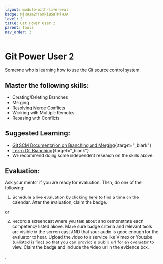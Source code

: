 ```yaml
---
layout: module-with-live-eval
badge: MjR9Jm2rTGmkiB5HTMlHJA
level: 2
title: Git Power User 2
parent: Tools
nav_order: 3
---
```

# Git Power User 2

Someone who is learning how to use the Git source control system.

## Master the following skills:

* Creating/Deleting Branches
* Merging 
* Resolving Merge Conflicts
* Working with Multiple Remotes
* Rebasing with Conflicts

## Suggested Learning:
* [Git SCM Documentation on Branching and Merging](https://git-scm.com/book/en/v2/Git-Branching-Basic-Branching-and-Merging){:target="_blank"}
* [Learn Git Branching](https://learngitbranching.js.org/){:target="_blank"}
* We recommend doing some independent research on the skills above.

## Evaluation:

Ask your mentor if you are ready for evaluation. Then, do one of the following:

1. Schedule a live evaluation by clicking [here](https://webdev.codex.academy/mastery-eval-2?badge=MjR9Jm2rTGmkiB5HTMlHJA) to find a time on the calendar. After the evaluation, claim the badge.

or

2. Record a screencast where you talk about and demonstrate each competency listed above. Make sure badge criteria and relevant tools are visible in the screen cast AND that your audio is good enough for the evaluator to hear. Upload the video to a service like Vimeo or Youtube (unlisted is fine) so that you can provide a public url for an evaluator to view. Claim the badge and include the video url in the evidence box.

[.](level-2)
